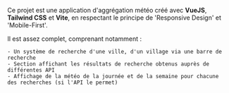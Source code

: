<!-- # WeatherApp -->
Ce projet est une application d'aggrégation météo créé avec **VueJS**, **Tailwind CSS** et **Vite**, 
en respectant le principe de 'Responsive Design' et 'Mobile-First'.

Il est assez complet, comprenant notamment :

    - Un système de recherche d'une ville, d'un village via une barre de recherche
    - Section affichant les résultats de recherche obtenus auprès de différentes API
    - Affichage de la météo de la journée et de la semaine pour chacune des recherches (si l'API le permet)
